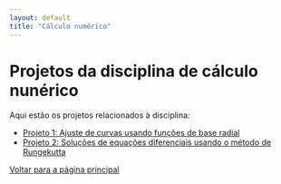 ```yaml
---
layout: default
title: "Cálculo numérico"
---
```


# Projetos da disciplina de cálculo nunérico

Aqui estão os projetos relacionados à disciplina:

- [Projeto 1: Ajuste de curvas usando funções de base radial ](projeto1cn.md)
- [Projeto 2: Soluções de equações diferenciais usando o método de Rungekutta ](projeto2cn.md)

[Voltar para a página principal](../index.md)
